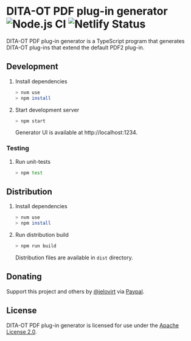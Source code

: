 # DITA-OT PDF plug-in generator ![Node.js CI] ![Netlify Status]

DITA-OT PDF plug-in generator is a TypeScript program that generates DITA-OT plug-ins that extend the default PDF2 plug-in.

## Development

1.  Install dependencies
    ```sh
    > nvm use
    > npm install
    ```
2.  Start development server
    ```sh
    > npm start
    ```
    Generator UI is available at http://localhost:1234.

### Testing

1.  Run unit-tests
    ```sh
    > npm test
    ```

## Distribution

1.  Install dependencies
    ```sh
    > nvm use
    > npm install
    ```
2.  Run distribution build
    ```sh
    > npm run build
    ```
    Distribution files are available in `dist` directory.

## Donating

Support this project and others by [@jelovirt](https://github.com/jelovirt) via [Paypal](https://www.paypal.com/cgi-bin/webscr?cmd=_donations&business=jarno%40elovirta%2ecom&lc=FI&item_name=Support%20Open%20Source%20work&currency_code=EUR&bn=PP%2dDonationsBF%3abtn_donate_LG%2egif%3aNonHosted).

## License

DITA-OT PDF plug-in generator is licensed for use under the [Apache License 2.0](http://www.apache.org/licenses/LICENSE-2.0).

[netlify status]: https://api.netlify.com/api/v1/badges/55797fd8-f3be-41c7-b252-c52de60e3917/deploy-status
[node.js ci]: https://github.com/jelovirt/pdf-generator/workflows/Node.js%20CI/badge.svg
